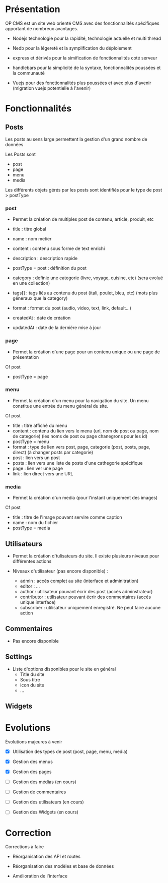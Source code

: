 
# Présentation

OP CMS est un site web orienté CMS avec des fonctionnalités spécifiques apportant de nombreux avantages.

* Nodejs technologie pour la rapidité, technologie actuelle et multi thread
* Nedb pour la légereté et la symplification du déploiement

* express et dérivés pour la simification de fonctionnalités coté serveur

* handlebars pour la simplicité de la syntaxe, fonctionnalités poussées et la communauté
* Vuejs pour des fonctionnalités plus poussées et avec plus d'avenir (migration vuejs potentielle à l'avenir)

# Fonctionnalités

## Posts

Les posts au sens large permettent la gestion d'un grand nombre de données

Les Posts sont 
* post
* page
* menu
* media

Les différents objets gérés par les posts sont identifiés pour le type de post > postType

### post

- Permet la création de multiples post de contenu, article, produit, etc

- title : titre global
- name : nom metier
- content : contenu sous forme de text enrichi
- description : description rapide
- postType = post : définition du post
- category : definie une categorie (livre, voyage, cuisine, etc) (sera evolué en une collection)
- tags[] : tags liés au contenu du post (itali, poulet, bleu, etc) (mots plus géneraux que la category) 
- format : format du post (audio, video, text, link, default...)
- createdAt : date de création
- updatedAt : date de la derniére mise à jour

### page

- Permet la création d'une page pour un contenu unique ou une page de présentation

Cf post
- postType = page

### menu

- Permet la création d'un menu pour la navigation du site. Un menu constitue une entrée du menu général du site.

Cf post
- title : titre affiché du menu
- content : contenu du lien vers le menu (url, nom de post ou page, nom de categorie) (les noms de post ou page chanegrons pour les id)
- postType = menu
- format : type de lien vers post, page, categorie (post, posts, page, direct) (à changer posts par categorie)
 - post : lien vers un post
  - posts : lien vers une liste de posts d'une cathegorie spécifique
  - page : lien ver une page
  - link : lien direct vers une URL


### media

- Permet la création d'un media (pour l'instant uniquement des images)

Cf post
- title : titre de l'image pouvant servire comme caption
- name : nom du fichier
- postType = media


## Utilisateurs

- Permet la création d'tulisateurs du site. Il existe plusieurs niveaux pour différentes actions

- Niveaux d'utilisateur (pas encore disponible) : 
  - admin : accés complet au site (interface et adminitration)
  - editor : ...
  - author : utilisateur pouvant écrir des post (accès adminstrateur)
  - contributor : utilisateur pouvant écrir des commentaires (accés unique interface)
  - subscriber : utilisateur uniquement enregistré. Ne peut faire aucune action

## Commentaires
- Pas encore disponible

## Settings
- Liste d'options disponibles pour le site en général
  - Title du site
  - Sous titre
  - icon du site
  - ...

## Widgets


# Evolutions

Évolutions majeures à venir

- [x] Utilisation des types de post (post, page, menu, media)
- [x] Gestion des menus
- [x] Gestion des pages

- [ ] Gestion des médias (en cours)
- [ ] Gestion de commentaires
- [ ] Gestion des utilisateurs (en cours)

- [ ] Gestion des Widgets (en cours)

# Correction

Corrections à faire

- Réorganisation des API et routes
- Réorganisation des modèles et base de données

- Amélioration de l'interface
